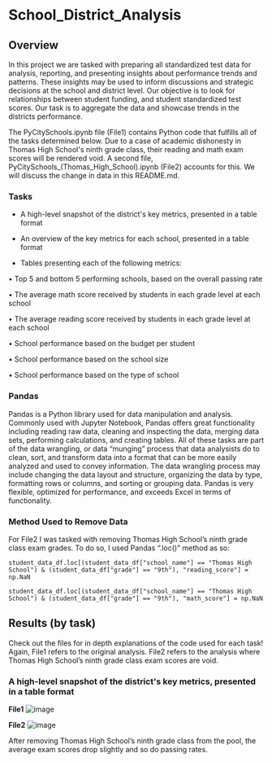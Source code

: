# School_District_Analysis

## Overview
In this project we are tasked with preparing all standardized test data for analysis, reporting, and presenting insights about performance trends and patterns. These insights may be used to inform discussions and strategic decisions at the school and district level. Our objective is to look for relationships between student funding, and student standardized test scores. Our task is to aggregate the data and showcase trends in the districts performance. 

The PyCitySchools.ipynb file (File1) contains Python code that fulfills all of the tasks determined below. Due to a case of academic dishonesty in Thomas High School's ninth grade class, their reading and math exam scores will be rendered void. A second file, PyCitySchools_(Thomas_High_School).ipynb (File2) accounts for this. We will discuss the change in data in this README.md.

### Tasks

-	A high-level snapshot of the district's key metrics, presented in a table format

-	An overview of the key metrics for each school, presented in a table format

-	Tables presenting each of the following metrics:

•	Top 5 and bottom 5 performing schools, based on the overall passing rate

•	The average math score received by students in each grade level at each school

•	The average reading score received by students in each grade level at each school

•	School performance based on the budget per student

•	School performance based on the school size 

•	School performance based on the type of school


### Pandas
Pandas is a Python library used for data manipulation and analysis. Commonly used with Jupyter Notebook, Pandas offers great functionality including reading raw data, cleaning and inspecting the data, merging data sets, performing calculations, and creating tables. All of these tasks are part of the data wrangling, or data “munging” process that data analysists do to clean, sort, and transform data into a format that can be more easily analyzed and used to convey information. The data wrangling process may include changing the data layout and structure, organizing the data by type, formatting rows or columns, and sorting or grouping data. Pandas is very flexible, optimized for performance, and exceeds Excel in terms of functionality.


### Method Used to Remove Data
For File2 I was tasked with removing Thomas High School’s ninth grade class exam grades. To do so, I used Pandas “.loc()” method as so:
```
student_data_df.loc[(student_data_df["school_name"] == "Thomas High School") & (student_data_df["grade"] == "9th"), "reading_score"] = np.NaN

student_data_df.loc[(student_data_df["school_name"] == "Thomas High School") & (student_data_df["grade"] == "9th"), "math_score"] = np.NaN
```


## Results (by task)
Check out the files for in depth explanations of the code used for each task! Again, File1 refers to the original analysis. File2 refers to the analysis where Thomas High School’s ninth grade class exam scores are void.

### A high-level snapshot of the district's key metrics, presented in a table format
**File1**
 ![image](https://user-images.githubusercontent.com/68082808/97099368-8344e780-165e-11eb-988c-9a84f019913f.png)

**File2**
 ![image](https://user-images.githubusercontent.com/68082808/97099370-88a23200-165e-11eb-80d5-8a34fba65dc9.png)

After removing Thomas High School’s ninth grade class from the pool, the average exam scores drop slightly and so do passing rates.
